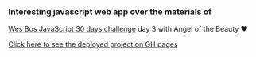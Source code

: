 ### Interesting javascript web app over the materials of 
[Wes Bos JavaScript 30 days challenge](https://www.youtube.com/watch?v=AHLNzv13c2I&list=PLu8EoSxDXHP6CGK4YVJhL_VWetA865GOH&index=3) 
day 3 with Angel of the Beauty ❤️

[Click here to see the deployed project on GH pages](https://hacking-nassa-with-html.github.io/3_JavaScript_30_days_challenge/) 
